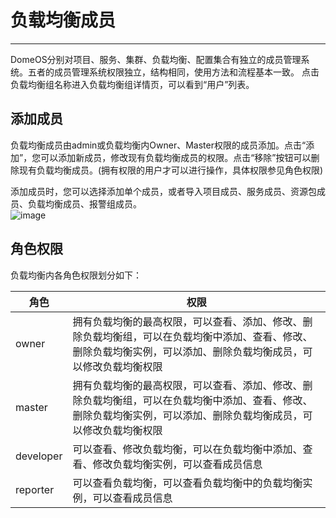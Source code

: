 # 负载均衡成员


---

DomeOS分别对项目、服务、集群、负载均衡、配置集合有独立的成员管理系统。五者的成员管理系统权限独立，结构相同，使用方法和流程基本一致。
点击负载均衡组名称进入负载均衡组详情页，可以看到“用户”列表。

## 添加成员

负载均衡成员由admin或负载均衡内Owner、Master权限的成员添加。点击“添加”，您可以添加新成员，修改现有负载均衡成员的权限。点击“移除”按钮可以删除现有负载均衡成员。(拥有权限的用户才可以进行操作，具体权限参见角色权限)

添加成员时，您可以选择添加单个成员，或者导入项目成员、服务成员、资源包成员、负载均衡成员、报警组成员。  
![image](http://domeos-pics.bjcnc.scs.sohucs.com/负载均衡添加成员20210409.png)

## 角色权限
负载均衡内各角色权限划分如下：

| 角色 |权限 |
| -- | -- |
| owner | 拥有负载均衡的最高权限，可以查看、添加、修改、删除负载均衡组，可以在负载均衡中添加、查看、修改、删除负载均衡实例，可以添加、删除负载均衡成员，可以修改负载均衡权限 |
| master | 拥有负载均衡的最高权限，可以查看、添加、修改、删除负载均衡组，可以在负载均衡中添加、查看、修改、删除负载均衡实例，可以添加、删除负载均衡成员，可以修改负载均衡权限 |
| developer | 可以查看、修改负载均衡，可以在负载均衡中添加、查看、修改负载均衡实例，可以查看成员信息 |
| reporter | 可以查看负载均衡，可以查看负载均衡中的负载均衡实例，可以查看成员信息|

